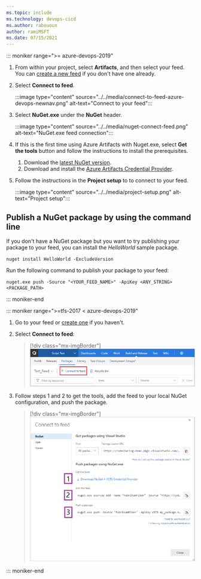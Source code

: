 ```yaml
---
ms.topic: include
ms.technology: devops-cicd
ms.author: rabououn
author: ramiMSFT
ms.date: 07/15/2021
---
```


::: moniker range=">= azure-devops-2019"

1. From within your project, select **Artifacts**, and then select your feed. You can [create a new feed](../../get-started-nuget.md#create-a-feed) if you don't have one already. 

1. Select **Connect to feed**.

    :::image type="content" source="../../media/connect-to-feed-azure-devops-newnav.png" alt-text="Connect to your feed":::

1. Select **NuGet.exe** under the **NuGet** header.

    :::image type="content" source="../../media/nuget-connect-feed.png" alt-text="NuGet.exe feed connection":::

1. If this is the first time using Azure Artifacts with Nuget.exe, select **Get the tools** button and follow the instructions to install the prerequisites.

    1. Download the [latest NuGet version](https://www.nuget.org/downloads).
    1. Download and install the [Azure Artifacts Credential Provider](https://github.com/microsoft/artifacts-credprovider#azure-artifacts-credential-provider).

1. Follow the instructions in the **Project setup** to to connect to your feed. 

    :::image type="content" source="../../media/project-setup.png" alt-text="Project setup":::

## Publish a NuGet package by using the command line

If you don't have a NuGet package but you want to try publishing your package to your feed, you can install the *HelloWorld* sample package.

```Command
nuget install HelloWorld -ExcludeVersion
```

Run the following command to publish your package to your feed:

```Command
nuget.exe push -Source "<YOUR_FEED_NAME>" -ApiKey <ANY_STRING> <PACKAGE_PATH>
```

::: moniker-end

::: moniker range=">=tfs-2017 < azure-devops-2019"

1. Go to your feed or [create one](../../get-started-nuget.md#create-a-feed) if you haven't. 

2. Select **Connect to feed**:

   > [!div class="mx-imgBorder"] 
   > ![Connect to feed button on the upper right of the page](../../media/connect-to-feed.png)


3. Follow steps 1 and 2 to get the tools, add the feed to your local NuGet configuration, and push the package.

   > [!div class="mx-imgBorder"]
   > ![NuGet publish instructions in the Connect to feed dialog box](../../media/nugeturl.png)

::: moniker-end